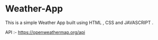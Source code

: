# Weather-App

This is a simple Weather App built using HTML , CSS and JAVASCRIPT . 

API :- https://openweathermap.org/api
